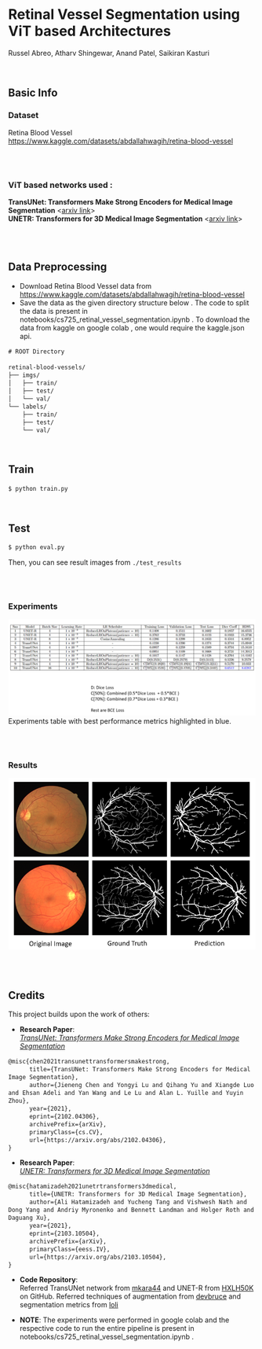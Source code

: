 # Retinal Vessel Segmentation using ViT based Architectures

Russel Abreo, Atharv Shingewar, Anand Patel, Saikiran Kasturi 

<br>

## Basic Info

### Dataset

Retina Blood Vessel <https://www.kaggle.com/datasets/abdallahwagih/retina-blood-vessel>

<br><br>

### ViT based networks used :

**TransUNet: Transformers Make Strong Encoders for Medical Image Segmentation** \<[arxiv link](https://arxiv.org/abs/2102.04306)\>
<br>
**UNETR: Transformers for 3D Medical Image Segmentation** \<[arxiv link](https://arxiv.org/abs/2103.10504)\>


<br><br>

## Data Preprocessing

- Download Retina Blood Vessel data from <https://www.kaggle.com/datasets/abdallahwagih/retina-blood-vessel> 
- Save the data as the given directory structure below . The code to split the data is present in notebooks/cs725_retinal_vessel_segmentation.ipynb . To download the data from kaggle on google colab , one would require the kaggle.json api.

```
# ROOT Directory

retinal-blood-vessels/
├── imgs/
│   ├── train/
│   ├── test/
│   └── val/
└── labels/
    ├── train/
    ├── test/
    └── val/

```

<br>

## Train

```bash
$ python train.py
```

<br>

## Test

```bash
$ python eval.py
```

Then, you can see result images from `./test_results`  

<br><br>

### Experiments
![Readme1](https://github.com/abreorussel/CS725-retinal-vessel-segmentation/blob/main/assets/experiments.png)
Experiments table with best performance metrics highlighted in blue.

<br><br>

### Results

![image](https://github.com/abreorussel/CS725-retinal-vessel-segmentation/blob/main/assets/results.png)


<br><br>

## Credits

This project builds upon the work of others:

- **Research Paper**:  
  [*TransUNet: Transformers Make Strong Encoders for Medical Image Segmentation*](https://arxiv.org/abs/2102.04306) 
```
@misc{chen2021transunettransformersmakestrong,
      title={TransUNet: Transformers Make Strong Encoders for Medical Image Segmentation}, 
      author={Jieneng Chen and Yongyi Lu and Qihang Yu and Xiangde Luo and Ehsan Adeli and Yan Wang and Le Lu and Alan L. Yuille and Yuyin Zhou},
      year={2021},
      eprint={2102.04306},
      archivePrefix={arXiv},
      primaryClass={cs.CV},
      url={https://arxiv.org/abs/2102.04306}, 
}
```

- **Research Paper**:  
  [*UNETR: Transformers for 3D Medical Image Segmentation*](https://arxiv.org/abs/2103.10504) 
```
@misc{hatamizadeh2021unetrtransformers3dmedical,
      title={UNETR: Transformers for 3D Medical Image Segmentation}, 
      author={Ali Hatamizadeh and Yucheng Tang and Vishwesh Nath and Dong Yang and Andriy Myronenko and Bennett Landman and Holger Roth and Daguang Xu},
      year={2021},
      eprint={2103.10504},
      archivePrefix={arXiv},
      primaryClass={eess.IV},
      url={https://arxiv.org/abs/2103.10504}, 
}
```

    
- **Code Repository**:  
  Referred TransUNet network from [mkara44](https://github.com/mkara44/transunet_pytorch) and UNET-R from [HXLH50K](https://github.com/HXLH50K/U-Net-Transformer) on GitHub. Referred techniques of augmentation from [devbruce](https://github.com/devbruce/Segmentation-UNet-PyTorch) and segmentation metrics from [loli](https://github.com/loli/medpy/blob/master/medpy/metric/binary.py)

- **NOTE**:
  The experiments were performed in google colab and the respective code to run the entire pipeline is present in notebooks/cs725_retinal_vessel_segmentation.ipynb .
